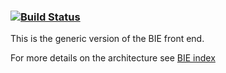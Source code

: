 ###    [![Build Status](https://travis-ci.org/AtlasOfLivingAustralia/generic-bie.svg?branch=master)](https://travis-ci.org/AtlasOfLivingAustralia/generic-bie)

This is the generic version of the BIE front end. 

For more details on the architecture see [BIE index](http://github.com/AtlasOfLivingAustralia/bie-index)

